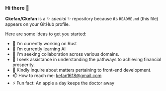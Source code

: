 ### Hi there 👋


**Ckefan/Ckefan** is a ✨ _special_ ✨ repository because its `README.md` (this file) appears on your GitHub profile.

Here are some ideas to get you started:

- 🔭 I’m currently working on Rust
- 🌱 I’m currently learning AI
- 👯 I'm seeking collaboration across various domains.
- 🤔 I seek assistance in understanding the pathways to achieving financial prosperity.
- 💬 Kindly inquire about matters pertaining to front-end development.
- 📫 How to reach me: kefan1618@gmail.com
- ⚡ Fun fact: An apple a day keeps the doctor away
